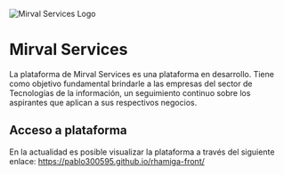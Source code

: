 ![Mirval Services Logo](https://novaresidencia.000webhostapp.com/imagenes/shop/companyLogoFull.png)
# Mirval Services

La plataforma de Mirval Services es una plataforma en desarrollo. Tiene como objetivo fundamental brindarle a las empresas del sector de Tecnologías de la información, un seguimiento continuo sobre los aspirantes que aplican a sus respectivos negocios. 

## Acceso a plataforma

En la actualidad es posible visualizar la plataforma a través del siguiente enlace:
https://pablo300595.github.io/rhamiga-front/

